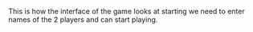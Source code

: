 This is how the interface of the game looks at starting 
we need to enter names of the 2 players and can start playing.
